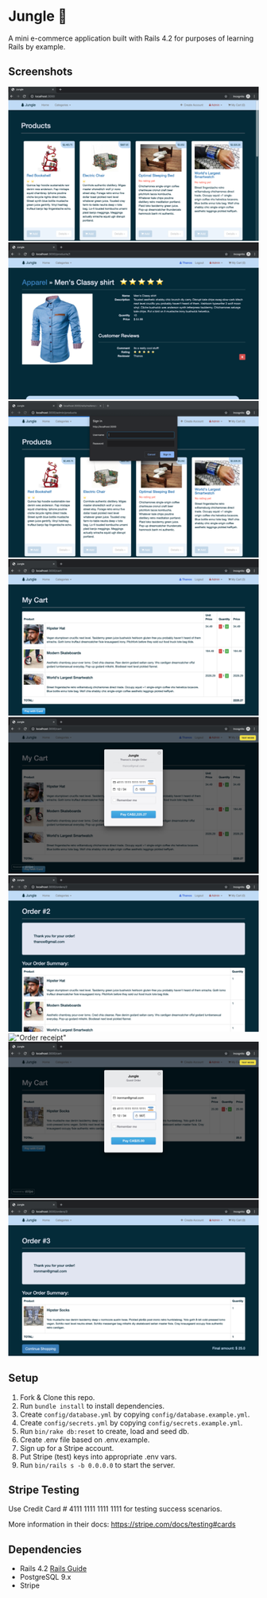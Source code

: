 # Jungle :deciduous_tree:

A mini e-commerce application built with Rails 4.2 for purposes of learning Rails by example.

## Screenshots
!["Home page"](https://github.com/shadeying/jungle-rails/blob/master/docs/home.png?raw=true)
!["Product show page"](https://github.com/shadeying/jungle-rails/blob/master/docs/product.png?raw=true)
!["Admin authentication"](https://github.com/shadeying/jungle-rails/blob/master/docs/admin.png?raw=true)
!["Cart show page"](https://github.com/shadeying/jungle-rails/blob/master/docs/cart.png?raw=true)
!["User payment page"](https://github.com/shadeying/jungle-rails/blob/master/docs/user-payment.png?raw=true)
!["User order page"](https://github.com/shadeying/jungle-rails/blob/master/docs/user-order.png?raw=true)
!["Order receipt"](https://github.com/shadeying/ChattyApp/blob/master/docs/color.png?raw=true)
!["Guest payment page"](https://github.com/shadeying/jungle-rails/blob/master/docs/guest-payment.png?raw=true)
!["Guest order page"](https://github.com/shadeying/jungle-rails/blob/master/docs/guest-order.png?raw=true)

## Setup

1. Fork & Clone this repo.
2. Run `bundle install` to install dependencies.
3. Create `config/database.yml` by copying `config/database.example.yml`.
4. Create `config/secrets.yml` by copying `config/secrets.example.yml`.
5. Run `bin/rake db:reset` to create, load and seed db.
6. Create .env file based on .env.example.
7. Sign up for a Stripe account.
8. Put Stripe (test) keys into appropriate .env vars.
9. Run `bin/rails s -b 0.0.0.0` to start the server.

## Stripe Testing

Use Credit Card # 4111 1111 1111 1111 for testing success scenarios.

More information in their docs: <https://stripe.com/docs/testing#cards>

## Dependencies

* Rails 4.2 [Rails Guide](http://guides.rubyonrails.org/v4.2/)
* PostgreSQL 9.x
* Stripe
